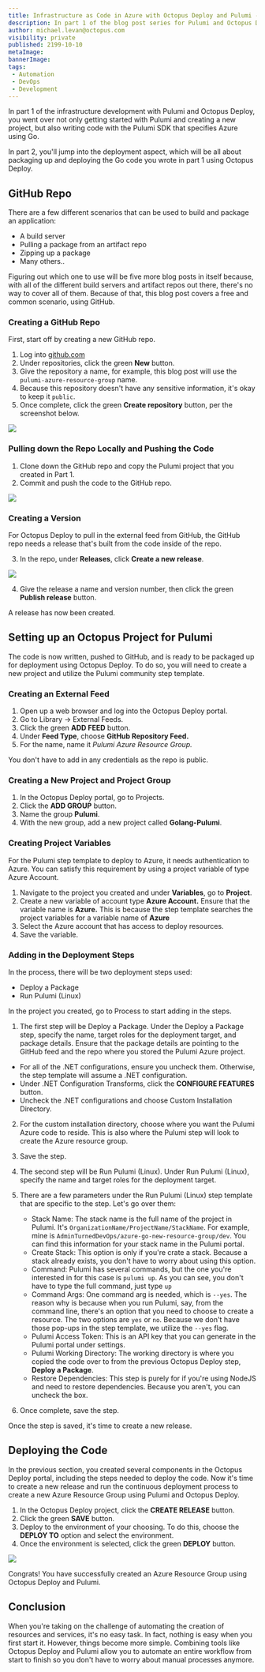 ```yaml
---
title: Infrastructure as Code in Azure with Octopus Deploy and Pulumi - Part 2
description: In part 1 of the blog post series for Pulumi and Octopus Deploy, you learn about how to get Pulumi up and running. In this blog post, you learn how to tie it together with Octopus Deploy.
author: michael.levan@octopus.com
visibility: private
published: 2199-10-10 
metaImage: 
bannerImage: 
tags:
 - Automation
 - DevOps
 - Development
---
```


In part 1 of the infrastructure development with Pulumi and Octopus Deploy, you went over not only getting started with Pulumi and creating a new project, but also writing code with the Pulumi SDK that specifies Azure using Go.

In part 2, you'll jump into the deployment aspect, which will be all about packaging up and deploying the Go code you wrote in part 1 using Octopus Deploy.

## GitHub Repo

There are a few different scenarios that can be used to build and package an application:

- A build server
- Pulling a package from an artifact repo
- Zipping up a package
- Many others..

Figuring out which one to use will be five more blog posts in itself because, with all of the different build servers and artifact repos out there, there's no way to cover all of them. Because of that, this blog post covers a free and common scenario, using GitHub.

### Creating a GitHub Repo

First, start off by creating a new GitHub repo.

1. Log into [github.com](https://www.github.com)
2. Under repositories, click the green **New** button.
3. Give the repository a name, for example, this blog post will use the `pulumi-azure-resource-group` name.
4. Because this repository doesn't have any sensitive information, it's okay to keep it `public`.
5. Once complete, click the green **Create repository** button, per the screenshot below.

![](images/1.png)

### Pulling down the Repo Locally and Pushing the Code

1. Clone down the GitHub repo and copy the Pulumi project that you created in Part 1.
2. Commit and push the code to the GitHub repo.

![](images/2.png)

### Creating a Version

For Octopus Deploy to pull in the external feed from GitHub, the GitHub repo needs a release that's built from the code inside of the repo.

3. In the repo, under **Releases**, click **Create a new release**. 

![](images/3.png)

4. Give the release a name and version number, then click the green **Publish release** button.


A release has now been created.

## Setting up an Octopus Project for Pulumi

The code is now written, pushed to GitHub, and is ready to be packaged up for deployment using Octopus Deploy. To do so, you will need to create a new project and utilize the Pulumi community step template.

### Creating an External Feed

1. Open up a web browser and log into the Octopus Deploy portal.
2. Go to Library → External Feeds.
3. Click the green **ADD FEED** button.
4. Under **Feed Type**, choose **GitHub Repository Feed.**
5. For the name, name it *Pulumi Azure Resource Group.*

You don't have to add in any credentials as the repo is public.

### Creating a New Project and Project Group

1. In the Octopus Deploy portal, go to Projects.
2. Click the **ADD GROUP** button.
3. Name the group **Pulumi**.
4. With the new group, add a new project called **Golang-Pulumi**.

### Creating Project Variables

For the Pulumi step template to deploy to Azure, it needs authentication to Azure. You can satisfy this requirement by using a project variable of type Azure Account.

1. Navigate to the project you created and under **Variables**, go to **Project**.
2. Create a new variable of account type **Azure Account.** Ensure that the variable name is **Azure.** This is because the step template searches the project variables for a variable name of **Azure**
3. Select the Azure account that has access to deploy resources.
4. Save the variable.

### Adding in the Deployment Steps

In the process, there will be two deployment steps used:

- Deploy a Package
- Run Pulumi (Linux)

In the project you created, go to Process to start adding in the steps.

1. The first step will be Deploy a Package. Under the Deploy a Package step, specify the name, target roles for the deployment target, and package details. Ensure that the package details are pointing to the GitHub feed and the repo where you stored the Pulumi Azure project.
  - For all of the .NET configurations, ensure you uncheck them. Otherwise, the step template will assume a .NET configuration.
  - Under .NET Configuration Transforms, click the **CONFIGURE FEATURES** button.
  - Uncheck the .NET configurations and choose Custom Installation Directory.
2. For the custom installation directory, choose where you want the Pulumi Azure code to reside. This is also where the Pulumi step will look to create the Azure resource group.
3. Save the step.
4. The second step will be Run Pulumi (Linux). Under Run Pulumi (Linux), specify the name and target roles for the deployment target. 
5. There are a few parameters under the Run Pulumi (Linux) step template that are specific to the step. Let's go over them:
    - Stack Name: The stack name is the full name of the project in Pulumi. It's `OrganizationName/ProjectName/StackName`. For example, mine is `AdminTurnedDevOps/azure-go-new-resource-group/dev`. You can find this information for your stack name in the Pulumi portal.
    - Create Stack: This option is only if you're crate a stack. Because a stack already exists, you don't have to worry about using this option.
    - Command: Pulumi has several commands, but the one you're interested in for this case is `pulumi up`. As you can see, you don't have to type the full command, just type `up`
    - Command Args: One command arg is needed, which is `--yes`. The reason why is because when you run Pulumi, say, from the command line, there's an option that you need to choose to create a resource. The two options are `yes` or `no`. Because we don't have those pop-ups in the step template, we utilize the `--yes` flag.
    - Pulumi Access Token: This is an API key that you can generate in the Pulumi portal under settings.
    - Pulumi Working Directory: The working directory is where you copied the code over to from the previous Octopus Deploy step, **Deploy a Package**.
    - Restore Dependencies: This step is purely for if you're using NodeJS and need to restore dependencies. Because you aren't, you can uncheck the box.

6. Once complete, save the step.

Once the step is saved, it's time to create a new release.

## Deploying the Code

In the previous section, you created several components in the Octopus Deploy portal, including the steps needed to deploy the code. Now it's time to create a new release and run the continuous deployment process to create a new Azure Resource Group using Pulumi and Octopus Deploy.

1. In the Octopus Deploy project, click the **CREATE RELEASE** button.
2. Click the green **SAVE** button.
3. Deploy to the environment of your choosing. To do this, choose the **DEPLOY TO** option and select the environment. 
4. Once the environment is selected, click the green **DEPLOY** button.

![](images/5.png)

Congrats! You have successfully created an Azure Resource Group using Octopus Deploy and Pulumi.

## Conclusion

When you're taking on the challenge of automating the creation of resources and services, it's no easy task. In fact, nothing is easy when you first start it. However, things become more simple. Combining tools like Octopus Deploy and Pulumi allow you to automate an entire workflow from start to finish so you don't have to worry about manual processes anymore.